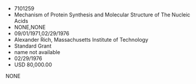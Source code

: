 * 7101259
* Mechanism of Protein Synthesis and Molecular Structure of   The Nucleic Acids
* NONE,NONE
* 09/01/1971,02/29/1976
* Alexander Rich, Massachusetts Institute of Technology
* Standard Grant
*   name not available
* 02/29/1976
* USD 80,000.00

NONE